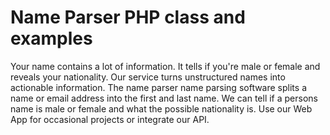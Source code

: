 # Name Parser PHP class and examples
Your name contains a lot of information. It tells if you're male or female and reveals your nationality. Our service turns unstructured names into actionable information.
The name parser name parsing software splits a name or email address into the first and last name. We can tell if a persons name is male or female and what the possible nationality is. Use our Web App for occasional projects or integrate our API.
